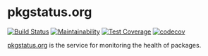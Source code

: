 # pkgstatus.org

[![Build Status](https://semaphoreci.com/api/v1/meganemura/pkgstatus/branches/master/badge.svg)](https://semaphoreci.com/meganemura/pkgstatus) [![Maintainability](https://api.codeclimate.com/v1/badges/b75ba12d430743b7912f/maintainability)](https://codeclimate.com/github/meganemura/codestatus/maintainability) [![Test Coverage](https://api.codeclimate.com/v1/badges/b75ba12d430743b7912f/test_coverage)](https://codeclimate.com/github/meganemura/codestatus/test_coverage) [![codecov](https://codecov.io/gh/meganemura/pkgstatus/branch/master/graph/badge.svg)](https://codecov.io/gh/meganemura/pkgstatus)

[pkgstatus.org](https://pkgstatus.org/) is the service for monitoring the health of packages.

